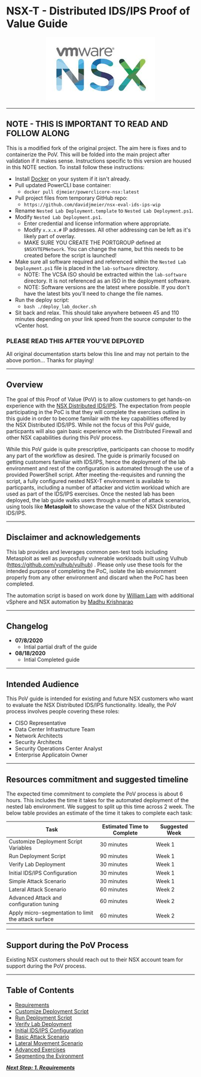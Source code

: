  
<p align="center">
</p>

# NSX-T - Distributed IDS/IPS Proof of Value Guide

<p align="center">
  <img width="292" height="172" src="docs/assets/images/NSX_Logo.jpeg">
</p>

---
## NOTE - THIS IS IMPORTANT TO READ AND FOLLOW ALONG
This is a modified fork of the original project.  The aim here is fixes and to containerize the PoV.  This will be folded into the main project
after validation if it makes sense.  Instructions specific to this version are housed in this NOTE section.  To install follow these instructions:

* Install [Docker](https://www.docker.com/get-started) on your system if it isn't already.
* Pull updated PowerCLI base container:
  * `docker pull djmeier/powerclicore-nsx:latest`
* Pull project files from temporary GitHub repo:
  * `https://github.com/davidjmeier/nsx-eval-ids-ips-wip`
* Rename `Nested Lab Deployment.template` to `Nested Lab Deployment.ps1`.
* Modify `Nested Lab Deployment.ps1`.
  * Enter credential and license information where appropriate.
  * Modify `x.x.x.#` IP addresses.  All other addressing can be left as it's likely part of overlay.
  * MAKE SURE YOU CREATE THE PORTGROUP defined at `$NSXVTEPNetwork`.  You can change the name, but this needs to be created before the script is launched!
* Make sure all software required and referenced within the `Nested Lab Deployment.ps1` file is placed in the `lab-software` directory.
  * NOTE: The VCSA ISO should be extracted within the `lab-software` directory.  It is not referenced as an ISO in the deployment software.
  * NOTE: Software versions are the latest where possible.  If you don't have the latest bits you'll need to change the file names.
* Run the deploy script:
  * `bash ./deploy_lab_docker.sh`
* Sit back and relax.  This should take anywhere between 45 and 110 minutes depending on your link speed from the source computer to the vCenter host.

### PLEASE READ THIS AFTER YOU'VE DEPLOYED
All original documentation starts below this line and may not pertain to the above portion...  Thanks for playing!

---
## Overview
The goal of this Proof of Value (PoV) is to allow customers to get hands-on experience with the [NSX Distributed IDS/IPS](https://www.vmware.com/products/nsx-distributed-ids-ips.html). The expectation from people participating in the PoC is that they will complete the exercises outline in this guide in order to become familair with the key capabilities offered by the NSX Distributed IDS/IPS. While not the focus of this PoV guide, particpants will also gain basic experience with the Distributed Firewall and other NSX capabilities during this PoV process. 

While this PoV guide is quite prescriptive, participants can choose to modify any part of the workflow as desired. The guide is primarily focused on getting customers familiar with IDS/IPS, hence the deployment of the lab environment and rest of the configuration is automated through the use of a provided PowerShell script. After meeting the-requisites and running the script, a fully configured nested NSX-T environment is available to particpants, including a number of attacker and victim workload which are used as part of the IDS/IPS exercises. Once the nested lab has been deployed, the lab guide walks users through a number of attack scenarios, using tools like **Metasploit** to showcase the value of the NSX Distributed IDS/IPS.


---
## Disclaimer and acknowledgements
This lab provides and leverages common pen-test tools including Metasploit as well as purposfully vulnerable workloads built using Vulhub (https://github.com/vulhub/vulhub) . Please only use these tools for the intended purpose of completing the PoC, isolate the lab enviornment properly from any other environment and discard when the PoC has been completed.

The automation script is based on work done by [William Lam](https://github.com/lamw) with additional vSphere and NSX automation by [Madhu Krishnarao](https://github.com/madhukark)

---
## Changelog

* **07/8/2020**
  * Intial partial draft of the guide
* **08/18/2020**
  * Intial Completed guide
---
## Intended Audience
This PoV guide is intended for existing and future NSX customers who want to evaluate the NSX Distributed IDS/IPS functionality. Ideally, the PoV process involves people covering these roles:

* CISO Representative
* Data Center Infrastructure Team
* Network Architects
* Security Architects
* Security Operations Center Analyst
* Enterprise Applicatoin Owner

---
## Resources commitment and suggested timeline
The expected time commitment to complete the PoV process is about 6 hours. This includes the time it takes for the automated deployment of the nested lab environment. We suggest to split up this time across 2 week. The below table provides an estimate of the time it takes to complete each task:

| Task  | Estimated Time to Complete | Suggested Week | 
| ------------- | ------------- | ------------- |
| Customize Deployment Script Variables  | 30 minutes  | Week 1 | 
| Run Deployment Script  | 90 minutes | Week 1 | 
| Verify Lab Deployment  | 30 minutes | Week 1 | 
| Initial IDS/IPS Configuration  | 30 minutes | Week 1 | 
| Simple Attack Scenario | 30 minutes | Week 1 | 
| Lateral Attack Scenario | 60 minutes | Week 2 | 
| Advanced Attack and configuration tuning | 60 minutes | Week 2 | 
| Apply micro-segmentation to limit the attack surface | 60 minutes | Week 2 | 

---
## Support during the PoV Process

Existing NSX customers should reach out to their NSX account team for support during the PoV process.

---
## Table of Contents
* [Requirements](/docs/1-Requirements.md)
* [Customize Deployment Script](/docs/2-CustomizeScript.md)
* [Run Deployment Script](/docs/3-RunScript.md)
* [Verify Lab Deployment](/docs/4-VerifyDeployment.md)
* [Initial IDS/IPS Configuration](/docs/5-InitialConfiguration.md)
* [Basic Attack Scenario](/docs/6-BasicAttackScenario.md)
* [Lateral Movement Scenario](/docs/7-LateralMovementScenario.md)
* [Advanced Exercises](/docs/8-AdvancedConfiguration.md)
* [Segmenting the Evironment](/docs/9-Segmentation.md)

[***Next Step: 1. Requirements***](docs/1-Requirements.md)
